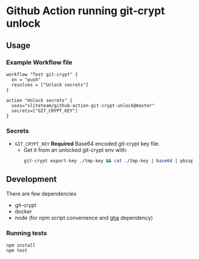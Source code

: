 # Github Action running git-crypt unlock

## Usage

### Example Workflow file

```
workflow "Test git-crypt" {
  on = "push"
  resolves = ["Unlock secrets"]
}

action "Unlock secrets" {
  uses="sliteteam/github-action-git-crypt-unlock@master"
  secrets=["GIT_CRYPT_KEY"]
}
```

### Secrets

- `GIT_CRYPT_KEY` **Required** Base64 encoded git-crypt key file.
  - Get it from an unlocked git-crypt env with:
    ```sh
    git-crypt export-key ./tmp-key && cat ./tmp-key | base64 | pbcopy && rm ./tmp-key
    ```

## Development

There are few dependencies

- git-crypt
- docker
- node (for npm script convenience and [gha](https://github.com/tschoffelen/gha) dependency)

### Running tests

```
npm install
npm test
```
